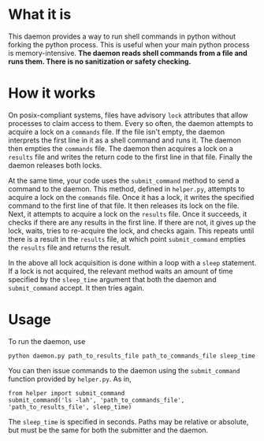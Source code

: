 # What it is

This daemon provides a way to run shell commands in python without forking the python process.
This is useful when your main python process is memory-intensive.
**The daemon reads shell commands from a file and runs them. There is no sanitization or safety checking.**

# How it works

On posix-compliant systems, files have advisory `lock` attributes that allow processes to claim access to them.
Every so often, the daemon attempts to acquire a lock on a `commands` file.
If the file isn't empty, the daemon interprets the first line in it as a shell command and runs it.
The daemon then empties the `commands` file.
The daemon then acquires a lock on a `results` file and writes the return code to the first line in that file.
Finally the daemon releases both locks.

At the same time, your code uses the `submit_command` method to send a command to the daemon.
This method, defined in `helper.py`, attempts to acquire a lock on the `commands` file.
Once it has a lock, it writes the specified command to the first line of that file.
It then releases its lock on the file.
Next, it attempts to acquire a lock on the `results` file.
Once it succeeds, it checks if there are any results in the first line.
If there are not, it gives up the lock, waits, tries to re-acquire the lock, and checks again.
This repeats until there is a result in the `results` file, at which point `submit_command` empties the `results` file and returns the result.

In the above all lock acquisition is done within a loop with a `sleep` statement.
If a lock is not acquired, the relevant method waits an amount of time specified by the `sleep_time` argument that both the daemon and `submit_command` accept.
It then tries again.


# Usage

To run the daemon, use

```
python daemon.py path_to_results_file path_to_commands_file sleep_time
```

You can then issue commands to the daemon using the `submit_command` function provided by `helper.py`.
As in,

```
from helper import submit_command
submit_command('ls -lah', 'path_to_commands_file', 'path_to_results_file', sleep_time)
```

The `sleep_time` is specified in seconds. Paths may be relative or absolute, but must be the same for both the submitter and the daemon.
